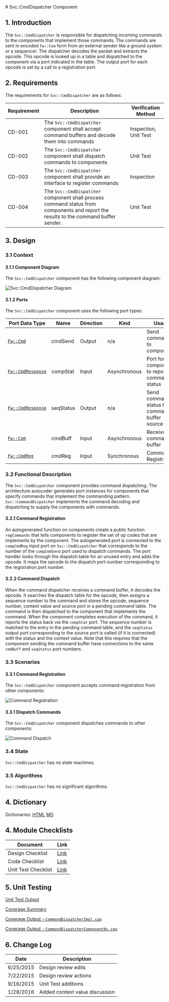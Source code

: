 <title>Svc::CmdDispatcher Component SDD</title>
# Svc::CmdDispatcher Component

## 1. Introduction

The `Svc::CmdDispatcher` is responsible for dispatching incoming commands to the components that implement those commands. The commands are sent in encoded `Fw::Com` form from an external sender like a ground system or a sequencer. The dispatcher decodes the packet and extracts the opcode. This opcode is looked up in a table and dispatched to the component via a port indicated in the table. The output port for each opcode is set by a call to a registration port.

## 2. Requirements

The requirements for `Svc::CmdDispatcher` are as follows:

Requirement | Description | Verification Method
----------- | ----------- | -------------------
CD-001 | The `Svc::CmdDispatcher` component shall accept command buffers and decode them into commands | Inspection, Unit Test
CD-002 | The `Svc::CmdDispatcher` component shall dispatch commands to components | Unit Test
CD-003 | The `Svc::CmdDispatcher` component shall provide an interface to register commands | Inspection
CD-004 | The `Svc::CmdDispatcher` component shall process command status from components and report the results to the command buffer sender. | Unit Test 

## 3. Design

### 3.1 Context

#### 3.1.1 Component Diagram

The `Svc::CmdDispatcher` component has the following component diagram:

![`Svc::CmdDispatcher` Diagram](img/CommandDispatcherBDD.jpg "Svc::CmdDispatcher")

#### 3.1.2 Ports

The `Svc::CmdDispatcher` component uses the following port types:

Port Data Type | Name | Direction | Kind | Usage
-------------- | ---- | --------- | ---- | -----
[`Fw::Cmd`](../../../Fw/Cmd/docs/sdd.html) | cmdSend | Output | n/a | Send commands to components
[`Fw::CmdResponse`](../../../Fw/Cmd/docs/sdd.html) | compStat | Input | Asynchronous | Port for components to report command status
[`Fw::CmdResponse`](../../../Fw/Cmd/docs/sdd.html) | seqStatus | Output | n/a | Send command status to command buffer source
[`Fw::Com`](../../../Fw/Com/docs/sdd.html) | cmdBuff | Input | Asynchronous | Receive command buffer
[`Fw::CmdReg`](../../../Fw/Cmd/docs/sdd.html) | cmdReg | Input | Synchronous | Command Registration 

### 3.2 Functional Description

The `Svc::CmdDispatcher` component provides command dispatching. The architecture autocoder generates port instances for components that specify commands that implement the commanding pattern. `Svc::CommandDispatcher` implements the command decoding and dispatching to supply the components with commands.

#### 3.2.1 Command Registration

An autogenerated function on components create a public function `regCommands` that tells components to register the set of op codes that are implements by the component. The autogenerated port is connected to the `compCmdReg` input port on `Svc::CmdDispatcher` that corresponds to the number of the `compCmdSend` port used to dispatch commands. The port handler looks through the dispatch table for an unused entry and adds the opcode. It maps the opcode to the dispatch port number corresponding to the registration port number.

#### 3.2.2 Command Dispatch

When the command dispatcher receives a command buffer, it decodes the opcode. It searches the dispatch table for the opcode, then assigns a sequence number to the command and stores the opcode, sequence number, context value and source port in a pending command table. The command is then dispatched to the component that implements the command. When the component completes execution of the command, it reports the status back via the `compStat` port. The sequence number is matched to the entry in the pending command table, and the `seqStatus` output port corresponding to the source port is called (if it is connected) with the status and the context value. Note that this requires that the component sending the command buffer have connections to the same `cmdBuff` and `seqStatus` port numbers.

### 3.3 Scenarios

#### 3.3.1 Command Registration

The `Svc::CmdDispatcher` component accepts command registration from other components:

![Command Registration](img/CommandRegistration.jpg) 

#### 3.3.1 Dispatch Commands

The `Svc::CmdDispatcher` component dispatches commands to other components:

![Command Dispatch](img/CommandDispatch.jpg) 

### 3.4 State

`Svc::CmdDispatcher` has no state machines.

### 3.5 Algorithms

`Svc::CmdDispatcher` has no significant algorithms.

## 4. Dictionary

Dictionaries: [HTML](CmdDispatcher.html) [MD](CmdDispatcher.md)

## 4. Module Checklists

Document | Link
-------- | ----
Design Checklist | [Link](Checklist_Design.xlsx)
Code Checklist | [Link](Checklist_Code.xlsx)
Unit Test Checklist | [Link](Checklist_Unit_Test.xls)

## 5. Unit Testing

[Unit Test Output](../test/ut/output/test.txt)

[Coverage Summary](../test/ut/output/SvcCmdDispatcher_gcov.txt)

[Coverage Output - `CommandDispatcherImpl.cpp`](../test/ut/output/CommandDispatcherImpl.cpp.gcov)

[Coverage Output - `CommandDispatcherComponentAc.cpp`](../test/ut/output/CommandDispatcherComponentAc.cpp.gcov)

## 6. Change Log

Date | Description
---- | -----------
6/25/2015 | Design review edits
7/22/2015 | Design review actions 
9/16/2015 | Unit Test additions
1/28/2016 | Added context value discussion



